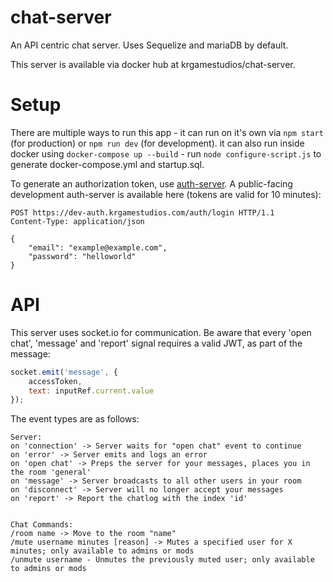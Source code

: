 # chat-server

An API centric chat server. Uses Sequelize and mariaDB by default.

This server is available via docker hub at krgamestudios/chat-server.

# Setup

There are multiple ways to run this app - it can run on it's own via `npm start` (for production) or `npm run dev` (for development). it can also run inside docker using `docker-compose up --build` - run `node configure-script.js` to generate docker-compose.yml and startup.sql.

To generate an authorization token, use [auth-server](https://github.com/krgamestudios/auth-server). A public-facing development auth-server is available here (tokens are valid for 10 minutes):

```
POST https://dev-auth.krgamestudios.com/auth/login HTTP/1.1
Content-Type: application/json

{
	"email": "example@example.com",
	"password": "helloworld"
}
```

# API

This server uses socket.io for communication. Be aware that every 'open chat', 'message' and 'report' signal requires a valid JWT, as part of the message:

```js
socket.emit('message', {
	accessToken,
	text: inputRef.current.value
});
```

The event types are as follows:

```
Server:
on 'connection' -> Server waits for "open chat" event to continue
on 'error' -> Server emits and logs an error
on 'open chat' -> Preps the server for your messages, places you in the room 'general'
on 'message' -> Server broadcasts to all other users in your room
on 'disconnect' -> Server will no longer accept your messages
on 'report' -> Report the chatlog with the index 'id'


Chat Commands:
/room name -> Move to the room "name"
/mute username minutes [reason] -> Mutes a specified user for X minutes; only available to admins or mods
/unmute username - Unmutes the previously muted user; only available to admins or mods
```
